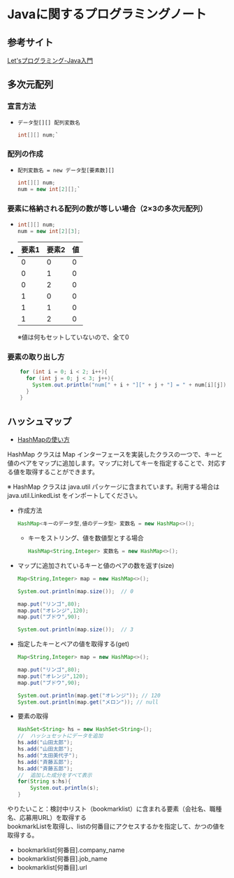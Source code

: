 # Javaに関するプログラミングノート

## 参考サイト
[Let'sプログラミング-Java入門](https://www.javadrive.jp/start/)

## 多次元配列

### 宣言方法

- `データ型[][] 配列変数名`

    ```java
    int[][] num;`
    ```

### 配列の作成

- `配列変数名 = new データ型[要素数][]`
    ```java
    int[][] num;
    num = new int[2][];`
    ```

### 要素に格納される配列の数が等しい場合（2×3の多次元配列）

- 
    ```Java
    int[][] num;
    num = new int[2][3];
    ```

- 
  |要素1|要素2|値|
  |--|--|--|
  |0|0|0|
  |0|1|0|
  |0|2|0|
  |1|0|0|
  |1|1|0|
  |1|2|0|

  ※値は何もセットしていないので、全て0

### 要素の取り出し方

```java
    for (int i = 0; i < 2; i++){
      for (int j = 0; j < 3; j++){
        System.out.println("num[" + i + "][" + j + "] = " + num[i][j]);
      }
    }
```

## ハッシュマップ
- [HashMapの使い方](https://www.javadrive.jp/start/collection/index3.html)

HashMap クラスは Map インターフェースを実装したクラスの一つで、キーと値のペアをマップに追加します。マップに対してキーを指定することで、対応する値を取得することができます。

※ HashMap クラスは java.util パッケージに含まれています。利用する場合は java.util.LinkedList をインポートしてください。

- 作成方法 
    ```java
    HashMap<キーのデータ型,値のデータ型> 変数名 = new HashMap<>();
    ```
  - キーをストリング、値を数値型とする場合
    ```java
    HashMap<String,Integer> 変数名 = new HashMap<>();
    ```
- マップに追加されているキーと値のペアの数を返す(size)
    ```java
    Map<String,Integer> map = new HashMap<>();

    System.out.println(map.size());  // 0

    map.put("リンゴ",80);
    map.put("オレンジ",120);
    map.put("ブドウ",90);

    System.out.println(map.size());  // 3
    ```

- 指定したキーとペアの値を取得する(get)
    ```java
    Map<String,Integer> map = new HashMap<>();

    map.put("リンゴ",80);
    map.put("オレンジ",120);
    map.put("ブドウ",90);

    System.out.println(map.get("オレンジ")); // 120
    System.out.println(map.get("メロン")); // null
    ```
- 要素の取得
    ```java
    HashSet<String> hs = new HashSet<String>();
    //  ハッシュセットにデータを追加
    hs.add("山田太郎");
    hs.add("山田太郎");
    hs.add("太田美代子");
    hs.add("斉藤五郎");
    hs.add("斉藤五郎");
    //  追加した成分をすべて表示
    for(String s:hs){
        System.out.println(s);
    }
    ```

やりたいこと：検討中リスト（bookmarklist）に含まれる要素（会社名、職種名、応募用URL）を取得する  
bookmarkListを取得し、listの何番目にアクセスするかを指定して、かつの値を取得する。

- bookmarklist[何番目].company_name
- bookmarklist[何番目].job_name
- bookmarklist[何番目].url
